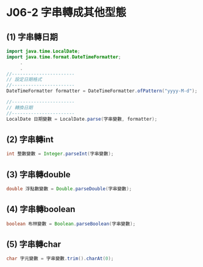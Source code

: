 # J06-2  字串轉成其他型態



## (1) 字串轉日期
```java
import java.time.LocalDate;
import java.time.format.DateTimeFormatter;
     .
     .
//-----------------------
// 設定日期格式
//-----------------------
DateTimeFormatter formatter = DateTimeFormatter.ofPattern("yyyy-M-d");     

//-----------------------
// 轉換日期
//-----------------------
LocalDate 日期變數 = LocalDate.parse(字串變數, formatter);
```


## (2) 字串轉int
```java
int 整數變數 = Integer.parseInt(字串變數);
```


## (3) 字串轉double
```java
double 浮點數變數 = Double.parseDouble(字串變數);
```


## (4) 字串轉boolean
```java
boolean 布林變數 = Boolean.parseBoolean(字串變數);
```


## (5) 字串轉char
```java
char 字元變數 = 字串變數.trim().charAt(0); 
```

